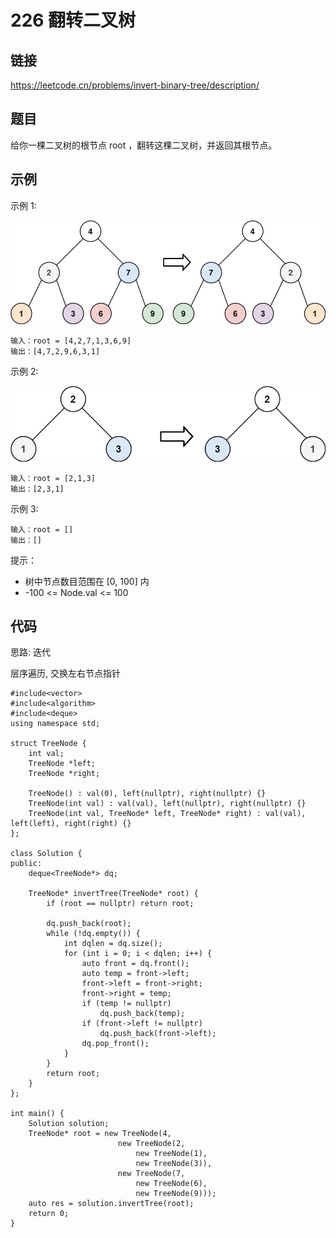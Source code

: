 # 226 翻转二叉树
## 链接
https://leetcode.cn/problems/invert-binary-tree/description/

## 题目 
给你一棵二叉树的根节点 root ，翻转这棵二叉树，并返回其根节点。

## 示例
示例 1:

![](img/14example1.jpg)
```
输入：root = [4,2,7,1,3,6,9]
输出：[4,7,2,9,6,3,1]
```
示例 2:

![](img/14example2.jpg)
```
输入：root = [2,1,3]
输出：[2,3,1]
```
示例 3:
```
输入：root = []
输出：[]
```
提示：

- 树中节点数目范围在 [0, 100] 内
- -100 <= Node.val <= 100

## 代码
思路: 迭代

层序遍历, 交换左右节点指针

```
#include<vector>
#include<algorithm>
#include<deque>
using namespace std;

struct TreeNode {
    int val;
    TreeNode *left;
    TreeNode *right;
    
    TreeNode() : val(0), left(nullptr), right(nullptr) {}
    TreeNode(int val) : val(val), left(nullptr), right(nullptr) {}
    TreeNode(int val, TreeNode* left, TreeNode* right) : val(val), left(left), right(right) {}
};
    
class Solution {
public:
    deque<TreeNode*> dq;
    
    TreeNode* invertTree(TreeNode* root) {
        if (root == nullptr) return root;
        
        dq.push_back(root);
        while (!dq.empty()) {
            int dqlen = dq.size();
            for (int i = 0; i < dqlen; i++) {
                auto front = dq.front();
                auto temp = front->left;
                front->left = front->right;
                front->right = temp;
                if (temp != nullptr)
                    dq.push_back(temp);
                if (front->left != nullptr) 
                    dq.push_back(front->left);
                dq.pop_front();
            }
        }
        return root;
    }
};

int main() {
    Solution solution;
    TreeNode* root = new TreeNode(4, 
                        new TreeNode(2,
                            new TreeNode(1),
                            new TreeNode(3)),
                        new TreeNode(7,
                            new TreeNode(6),
                            new TreeNode(9)));
    auto res = solution.invertTree(root);
    return 0;
}
```